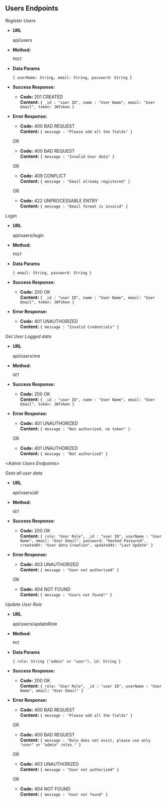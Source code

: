 # 
**Users Endpoints**
----
*Register Users*

* **URL**

  api/users

* **Method:**

  `POST`

* **Data Params**

  `{ userName: String, email: String, password: String }`

* **Success Response:**
  
    * **Code:** 201 CREATED <br />
    **Content:** `{ _id : "user ID", name : "User Name", email: "User Email", token: JWToken }`
 
* **Error Response:**

  * **Code:** 400 BAD REQUEST <br />
    **Content:** `{ message : "Please add all the fields" }`

  OR
  
  * **Code:** 400 BAD REQUEST <br />
    **Content:** `{ message : "Invalid User data" }`

  OR

  * **Code:** 409 CONFLICT <br />
    **Content:** `{ message : "Email already registered" }`    
    
  OR
  
  * **Code:** 422 UNPROCESSABLE ENTRY <br />
    **Content:** `{ message : "Email format is invalid" }`
  
  
*Login*
  
* **URL**

  api/users/login

* **Method:**

  `POST`

* **Data Params**

  `{ email: String, password: String }`

* **Success Response:**
  
    * **Code:** 200 OK <br />
    **Content:** `{ _id : "user ID", name : "User Name", email: "User Email", token: JWToken }`
 
* **Error Response:**

  * **Code:** 401 UNAUTHORIZED <br />
    **Content:** `{ message : "Invalid Credentials" }`
  
*Get User Logged data*

* **URL**

  api/users/me

* **Method:**

  `GET`

* **Success Response:**
  
    * **Code:** 200 OK <br />
    **Content:** `{ _id : "user ID", name : "User Name", email: "User Email", token: JWToken }`
 
* **Error Response:**

  * **Code:** 401 UNAUTHORIZED <br />
    **Content:** `{ message : "Not authorized, no token" }`
  
  OR
  
  * **Code:** 401 UNAUTHORIZED <br />
    **Content:** `{ message : "Not authorized" }`

<_Admin Users Endpoints_>

*Geta all user data*

* **URL**

  api/users/all

* **Method:**

  `GET`

* **Success Response:**
  
    * **Code:** 200 OK <br />
    **Content:** `{ role: "User Role", _id : "user ID", userName : "User Name", email: "User Email", password: "Hashed Passwrod", createdAt: "User data Creation", updatedAt: "Last Update" }`
 
* **Error Response:**

    * **Code:** 403 UNAUTHORIZED <br />
    **Content:** `{ message : "User not authorized" }`
  
  OR
  
    * **Code:** 404 NOT FOUND <br />
    **Content:** `{ message : "Users not found!" }`
    
*Update User Role*

* **URL**

  api/users/updateRole

* **Method:**

  `PUT`

* **Data Params**

  `{ role: String ("admin" or "user"), id: String }`

* **Success Response:**
  
    * **Code:** 200 OK <br />
    **Content:** `{ role: "User Role", _id : "user ID", userName : "User Name", email: "User Email" }`
 
* **Error Response:**

  * **Code:** 400 BAD REQUEST <br />
    **Content:** `{ message : "Please add all the fields" }`

  OR
  
  * **Code:** 400 BAD REQUEST <br />
    **Content:** `{ message : "Role does not exist, please use only "user" or "admin" roles." }`

  OR

  * **Code:** 403 UNAUTHORIZED <br />
    **Content:** `{ message : "User not authorized" }`    
    
  OR
  
  * **Code:** 404 NOT FOUND <br />
    **Content:** `{ message : "User not found" }`
  
